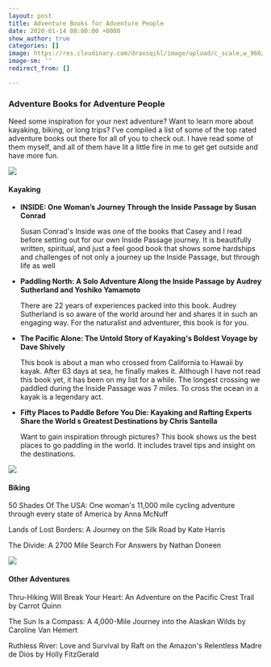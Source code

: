 ```yaml
---
layout: post
title: Adventure Books for Adventure People
date: 2020-01-14 08:00:00 +0000
show_author: true
categories: []
image: https://res.cloudinary.com/draxsqikl/image/upload/c_scale,w_966/v1573248227/WestSide_DHP_w6vs7t.jpg
image-sm: ''
redirect_from: []

---
```

### **Adventure Books for Adventure People**

Need some inspiration for your next adventure? Want to learn more about kayaking, biking, or long trips? I’ve compiled a list of some of the top rated adventure books out there for all of you to check out. I have read some of them myself, and all of them have lit a little fire in me to get get outside and have more fun.

![](https://res.cloudinary.com/draxsqikl/image/upload/c_scale,w_473/v1486680602/crystalseas-westside-with-tim-33_hfo3j7.jpg)

#### **Kayaking**

* **INSIDE: One Woman’s Journey Through the Inside Passage by Susan Conrad**

  Susan Conrad's Inside was one of the books that Casey and I read before setting out for our own Inside Passage journey. It is beautifully written, spiritual, and just a feel good book that shows some hardships and challenges of not only a journey up the Inside Passage, but through life as well
* **Paddling North: A Solo Adventure Along the Inside Passage by Audrey Sutherland and Yoshiko Yamamoto**

  There are 22 years of experiences packed into this book. Audrey Sutherland is so aware of the world around her and shares it in such an engaging way. For the naturalist and adventurer, this book is for you. 
* **The Pacific Alone: The Untold Story of Kayaking's Boldest Voyage by Dave Shively**

  This book is about a man who crossed from California to Hawaii by kayak. After 63 days at sea, he finally makes it. Although I have not read this book yet, it has been on my list for a while. The longest crossing we paddled during the Inside Passage was 7 miles. To cross the ocean in a kayak is a legendary act.
* **Fifty Places to Paddle Before You Die: Kayaking and Rafting Experts Share the World s Greatest Destinations by Chris Santella**

  Want to gain inspiration through pictures? This book shows us the best places to go paddling in the world. It includes travel tips and insight on the destinations.

![](https://res.cloudinary.com/draxsqikl/image/upload/c_scale,w_486/v1579038204/IMG_5072_wnoj3p.jpg)

#### **Biking**

50 Shades Of The USA: One woman's 11,000 mile cycling adventure through every state of America by Anna McNuff

Lands of Lost Borders: A Journey on the Silk Road by Kate Harris

The Divide: A 2700 Mile Search For Answers by Nathan Doneen

![](https://res.cloudinary.com/draxsqikl/image/upload/c_scale,w_587/v1579038390/0018_lmtkam.jpg)

#### **Other Adventures**

Thru-Hiking Will Break Your Heart: An Adventure on the Pacific Crest Trail by Carrot Quinn

The Sun Is a Compass: A 4,000-Mile Journey into the Alaskan Wilds by Caroline Van Hemert

Ruthless River: Love and Survival by Raft on the Amazon's Relentless Madre de Dios by Holly FitzGerald